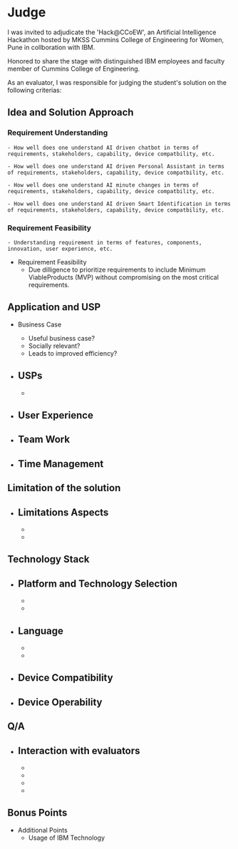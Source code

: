 # Judge

I was invited to adjudicate the 'Hack@CCoEW', an Artificial Intelligence Hackathon hosted by MKSS Cummins College of Engineering for Women, Pune in collboration with IBM.

Honored to share the stage with distinguished IBM employees and faculty member of Cummins College of Engineering.

As an evaluator, I was responsible for judging the student's solution on the following criterias:

## Idea and Solution Approach

  ### Requirement Understanding

  	- How well does one understand AI driven chatbot in terms of requirements, stakeholders, capability, device compatbility, etc.

  	- How well does one understand AI driven Personal Assistant in terms of requirements, stakeholders, capability, device compatbility, etc.

  	- How well does one understand AI minute changes in terms of requirements, stakeholders, capability, device compatbility, etc.

  	- How well does one understand AI driven Smart Identification in terms of requirements, stakeholders, capability, device compatbility, etc.

  ### Requirement Feasibility
  	- Understanding requirement in terms of features, components, innovation, user experience, etc.

  - Requirement Feasibility
  	- Due dilligence to prioritize requirements to include Minimum ViableProducts (MVP) without compromising on the most critical requirements.


## Application and USP

  - Business Case
  	- Useful business case?
  	- Socially relevant?
  	- Leads to improved efficiency?

  - USPs
  	-
  	-

  - User Experience
  	-

  - Team Work
  	-

  - Time Management
  	-

## Limitation of the solution

  - Limitations Aspects
  	-
  	-
  	-

## Technology Stack

  - Platform and Technology Selection
  	-
  	-
  	-

  - Language
  	-
  	-
  	-

  - Device Compatibility
  	-

  - Device Operability
  	-

## Q/A

  - Interaction with evaluators
  	-
  	-
  	-
  	-
  	-

## Bonus Points

  - Additional Points
  	- Usage of IBM Technology

